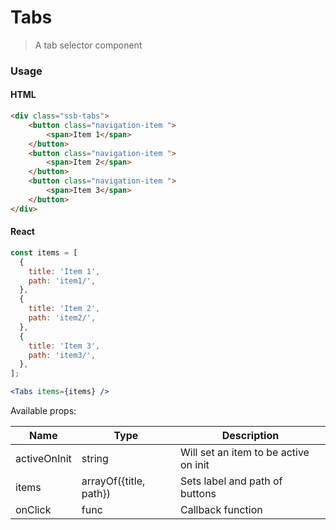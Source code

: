 Tabs
========

> A tab selector component

### Usage

#### HTML

```html
<div class="ssb-tabs">
    <button class="navigation-item ">
        <span>Item 1</span>
    </button>
    <button class="navigation-item ">
        <span>Item 2</span>
    </button>
    <button class="navigation-item ">
        <span>Item 3</span>
    </button>
</div>
```

#### React

```jsx harmony
const items = [
  {
    title: 'Item 1',
    path: 'item1/',
  },
  {
    title: 'Item 2',
    path: 'item2/',
  },
  {
    title: 'Item 3',
    path: 'item3/',
  },
];

<Tabs items={items} />
```

Available props:

| Name       | Type          | Description  |
| ---------- | ------------- | ----- |
| activeOnInit | string | Will set an item to be active on init |
| items | arrayOf({title, path}) | Sets label and path of buttons |
| onClick | func | Callback function |
